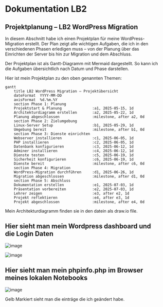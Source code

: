 # Dokumentation LB2


## Projektplanung – LB2 WordPress Migration

In diesem Abschnitt habe ich einen Projektplan für meine WordPress-Migration erstellt. Der Plan zeigt alle wichtigen Aufgaben, die ich in den verschiedenen Phasen erledigen muss – von der Planung über das Einrichten der Server bis hin zur Migration und dem Abschluss.

Der Projektplan ist als Gantt-Diagramm mit Mermaid dargestellt. So kann ich die Aufgaben übersichtlich nach Datum und Phase darstellen.

Hier ist mein Projektplan zu den oben genannten Themen:

```mermaid
gantt
    title LB2 WordPress Migration – Projektübersicht
    dateFormat  YYYY-MM-DD
    axisFormat  %d.%m.%Y
    section Phase 1: Planung
    Projektstart & Planung              :a1, 2025-05-15, 1d
    Architekturdiagramm erstellen       :a2, 2025-05-22, 1d
    Planung abgeschlossen               :milestone, after a2, 0d
    section Phase 2: Zielumgebung
    Linux-Server Setup                  :b1, 2025-05-29, 1d
    Umgebung bereit                     :milestone, after b1, 0d
    section Phase 3: Dienste einrichten
    Webserver installieren              :c1, 2025-06-05, 1d
    PHP installieren                    :c2, 2025-06-05, 1d
    Datenbank konfigurieren             :c3, 2025-06-12, 1d
    Adminer installieren                :c4, 2025-06-12, 1d
    Dienste testen                      :c5, 2025-06-19, 1d
    Sicherheit konfigurieren            :c6, 2025-06-19, 1d
    Dienste bereit                      :milestone, after c6, 0d
    section Phase 4: Migration
    WordPress-Migration durchführen     :d1, 2025-06-26, 1d
    Migration abgeschlossen             :milestone, after d1, 0d
    section Phase 5: Abschluss
    Dokumentation erstellen             :e1, 2025-07-03, 1d
    Präsentation vorbereiten            :e2, 2025-07-03, 1d
    Lehrer zeigen                       :e3, after e2, 1d
    Projekt reflektieren                :e4, after e3, 1d
    Projekt abgeschlossen               :milestone, after e4, 0d
```

Mein Architekturdiagramm finden sie in den datein als draw.io file.


## Hier sieht man mein Wordpress dashboard und die Login Daten

![image](https://github.com/user-attachments/assets/f881600b-48dc-4eaf-861f-7ab710fe6dc6)

![image](https://github.com/user-attachments/assets/063230f7-29b1-4ab0-bf7c-feb69fef9827)

## Hier sieht man mein phpinfo.php im Browser meines lokalen Notebooks

![image](https://github.com/user-attachments/assets/ad2b0a5f-fd2d-4b01-bbe7-1fdda866a406)

Gelb Markiert sieht man die einträge die ich geändert habe.
